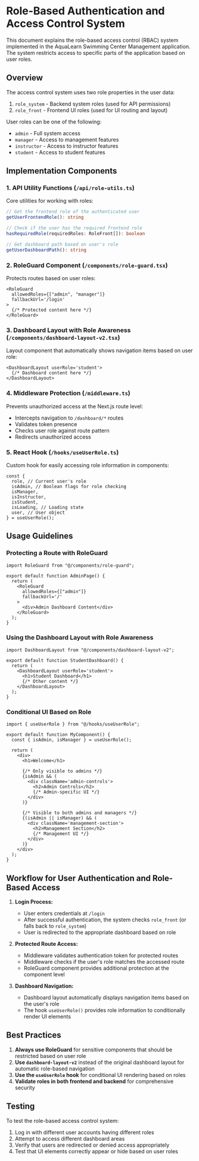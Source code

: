 # Role-Based Authentication and Access Control System

This document explains the role-based access control (RBAC) system implemented in the AquaLearn Swimming Center Management application. The system restricts access to specific parts of the application based on user roles.

## Overview

The access control system uses two role properties in the user data:

1. `role_system` - Backend system roles (used for API permissions)
2. `role_front` - Frontend UI roles (used for UI routing and layout)

User roles can be one of the following:

- `admin` - Full system access
- `manager` - Access to management features
- `instructor` - Access to instructor features
- `student` - Access to student features

## Implementation Components

### 1. API Utility Functions (`/api/role-utils.ts`)

Core utilities for working with roles:

```typescript
// Get the frontend role of the authenticated user
getUserFrontendRole(): string

// Check if the user has the required frontend role
hasRequiredRole(requiredRoles: RoleFront[]): boolean

// Get dashboard path based on user's role
getUserDashboardPath(): string
```

### 2. RoleGuard Component (`/components/role-guard.tsx`)

Protects routes based on user roles:

```tsx
<RoleGuard
  allowedRoles={["admin", "manager"]}
  fallbackUrl='/login'
>
  {/* Protected content here */}
</RoleGuard>
```

### 3. Dashboard Layout with Role Awareness (`/components/dashboard-layout-v2.tsx`)

Layout component that automatically shows navigation items based on user role:

```tsx
<DashboardLayout userRole='student'>
  {/* Dashboard content here */}
</DashboardLayout>
```

### 4. Middleware Protection (`/middleware.ts`)

Prevents unauthorized access at the Next.js route level:

- Intercepts navigation to `/dashboard/*` routes
- Validates token presence
- Checks user role against route pattern
- Redirects unauthorized access

### 5. React Hook (`/hooks/useUserRole.ts`)

Custom hook for easily accessing role information in components:

```tsx
const {
  role, // Current user's role
  isAdmin, // Boolean flags for role checking
  isManager,
  isInstructor,
  isStudent,
  isLoading, // Loading state
  user, // User object
} = useUserRole();
```

## Usage Guidelines

### Protecting a Route with RoleGuard

```tsx
import RoleGuard from "@/components/role-guard";

export default function AdminPage() {
  return (
    <RoleGuard
      allowedRoles={["admin"]}
      fallbackUrl='/'
    >
      <div>Admin Dashboard Content</div>
    </RoleGuard>
  );
}
```

### Using the Dashboard Layout with Role Awareness

```tsx
import DashboardLayout from "@/components/dashboard-layout-v2";

export default function StudentDashboard() {
  return (
    <DashboardLayout userRole='student'>
      <h1>Student Dashboard</h1>
      {/* Other content */}
    </DashboardLayout>
  );
}
```

### Conditional UI Based on Role

```tsx
import { useUserRole } from "@/hooks/useUserRole";

export default function MyComponent() {
  const { isAdmin, isManager } = useUserRole();

  return (
    <div>
      <h1>Welcome</h1>

      {/* Only visible to admins */}
      {isAdmin && (
        <div className='admin-controls'>
          <h2>Admin Controls</h2>
          {/* Admin-specific UI */}
        </div>
      )}

      {/* Visible to both admins and managers */}
      {(isAdmin || isManager) && (
        <div className='management-section'>
          <h2>Management Section</h2>
          {/* Management UI */}
        </div>
      )}
    </div>
  );
}
```

## Workflow for User Authentication and Role-Based Access

1. **Login Process:**

   - User enters credentials at `/login`
   - After successful authentication, the system checks `role_front` (or falls back to `role_system`)
   - User is redirected to the appropriate dashboard based on role

2. **Protected Route Access:**

   - Middleware validates authentication token for protected routes
   - Middleware checks if the user's role matches the accessed route
   - RoleGuard component provides additional protection at the component level

3. **Dashboard Navigation:**
   - Dashboard layout automatically displays navigation items based on the user's role
   - The hook `useUserRole()` provides role information to conditionally render UI elements

## Best Practices

1. **Always use RoleGuard** for sensitive components that should be restricted based on user role
2. **Use `dashboard-layout-v2`** instead of the original dashboard layout for automatic role-based navigation
3. **Use the `useUserRole` hook** for conditional UI rendering based on roles
4. **Validate roles in both frontend and backend** for comprehensive security

## Testing

To test the role-based access control system:

1. Log in with different user accounts having different roles
2. Attempt to access different dashboard areas
3. Verify that users are redirected or denied access appropriately
4. Test that UI elements correctly appear or hide based on user roles
